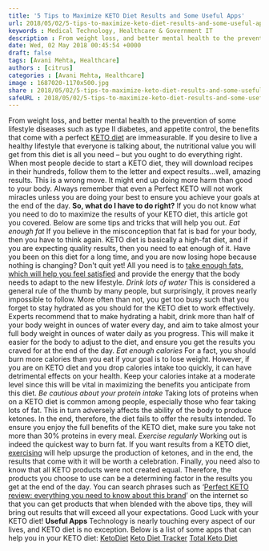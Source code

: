 ```yaml
---
title: '5 Tips to Maximize KETO Diet Results and Some Useful Apps'
url: 2018/05/02/5-tips-to-maximize-keto-diet-results-and-some-useful-apps/
keywords : Medical Technology, Healthcare & Government IT
description : From weight loss, and better mental health to the prevention of some lifestyle diseases such as type II diabetes, and appetite control, the benefits that come with a perfect KETO diet are immeasurable.
date: Wed, 02 May 2018 00:45:54 +0000
draft: false
tags: [Avani Mehta, Healthcare]
authors : [citrus]
categories : [Avani Mehta, Healthcare]
image : 1687020-1170x500.jpg
share : 2018/05/02/5-tips-to-maximize-keto-diet-results-and-some-useful-apps/
safeURL : 2018/05/02/5-tips-to-maximize-keto-diet-results-and-some-useful-apps/
---
```


From weight loss, and better mental health to the prevention of some lifestyle diseases such as type II diabetes, and appetite control, the benefits that come with a perfect [KETO diet](https://www.wired.com/story/ketogenic-diets-make-mice-live-longer-and-protect-their-brain-power-as-they-age/) are immeasurable. If you desire to live a healthy lifestyle that everyone is talking about, the nutritional value you will get from this diet is all you need – but you ought to do everything right. When most people decide to start a KETO diet, they will download recipes in their hundreds, follow them to the letter and expect results…well, amazing results. This is a wrong move. It might end up doing more harm than good to your body. Always remember that even a Perfect KETO will not work miracles unless you are doing your best to ensure you achieve your goals at the end of the day. **So, what do I have to do right?** If you do not know what you need to do to maximize the results of your KETO diet, this article got you covered. Below are some tips and tricks that will help you out. _Eat enough fat_ If you believe in the misconception that fat is bad for your body, then you have to think again. KETO diet is basically a high-fat diet, and if you are expecting quality results, then you need to eat enough of it. Have you been on this diet for a long time, and you are now losing hope because nothing is changing? Don't quit yet! All you need is to [take enough fats, which will help you feel satisfied](https://www.anabolichealth.com/best-low-carb-coffee-creamers/) and provide the energy that the body needs to adapt to the new lifestyle. _Drink lots of water_ This is considered a general rule of the thumb by many people, but surprisingly, it proves nearly impossible to follow. More often than not, you get too busy such that you forget to stay hydrated as you should for the KETO diet to work effectively. Experts recommend that to make hydrating a habit, drink more than half of your body weight in ounces of water every day, and aim to take almost your full body weight in ounces of water daily as you progress. This will make it easier for the body to adjust to the diet, and ensure you get the results you craved for at the end of the day. _Eat enough calories_ For a fact, you should burn more calories than you eat if your goal is to lose weight. However, if you are on KETO diet and you drop calories intake too quickly, it can have detrimental effects on your health. Keep your calories intake at a moderate level since this will be vital in maximizing the benefits you anticipate from this diet. _Be cautious about your protein intake_ Taking lots of proteins when on a KETO diet is common among people, especially those who fear taking lots of fat. This in turn adversely affects the ability of the body to produce ketones. In the end, therefore, the diet fails to offer the results intended. To ensure you enjoy the full benefits of the KETO diet, make sure you take not more than 30% proteins in every meal. _Exercise regularly_ Working out is indeed the quickest way to burn fat. If you want results from a KETO diet, [exercising](https://www.healthcareguys.com/2018/03/13/4-ways-to-stay-motivated-and-meet-your-fitness-goals-and-some-useful-apps/) will help upsurge the production of ketones, and in the end, the results that come with it will be worth a celebration. Finally, you need also to know that all KETO products were not created equal. Therefore, the products you choose to use can be a determining factor in the results you get at the end of the day. You can search phrases such as ‘[Perfect KETO review: everything you need to know about this brand](https://ketoaholics.com/perfect-keto-review/)’ on the internet so that you can get products that when blended with the above tips, they will bring out results that will exceed all your expectations. Good Luck with your KETO diet! **Useful Apps** Technology is nearly touching every aspect of our lives, and KETO diet is no exception. Below is a list of some apps that can help you in your KETO diet: [KetoDiet](https://ketodietapp.com/) [Keto Diet Tracker](https://itunes.apple.com/ca/app/keto-diet-tracker/id1169054597?mt=8) [Total Keto Diet](https://play.google.com/store/apps/details?id=com.totalketodiet.ketodiet)